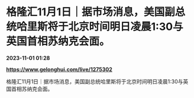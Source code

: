 # 格隆汇11月1日｜据市场消息，美国副总统哈里斯将于北京时间明日凌晨1:30与英国首相苏纳克会面。

**2023-11-01 01:28**

**https://www.gelonghui.com/live/1275302**

格隆汇11月1日｜据市场消息，美国副总统哈里斯将于北京时间明日凌晨1:30与英国首相苏纳克会面。